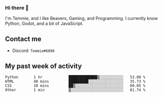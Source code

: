 ### Hi there 👋
I'm Temmie, and I like Beavers, Gaming, and Programming. I currently know Python, Godot, and a bit of JavaScript.

## Contact me
* Discord: `Temmie#6898`

## My past week of activity
<!--START_SECTION:waka-->

```text
Python       1 hr            █████████████▒░░░░░░░░░░░   53.00 %
HTML         40 mins         █████████░░░░░░░░░░░░░░░░   35.73 %
CSS          10 mins         ██▒░░░░░░░░░░░░░░░░░░░░░░   09.05 %
Other        1 min           ▒░░░░░░░░░░░░░░░░░░░░░░░░   01.74 %
```

<!--END_SECTION:waka-->
